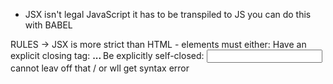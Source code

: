 - JSX isn't legal JavaScript
  it has to be transpiled to JS
  you can do this with BABEL

RULES -> JSX is more strict than HTML - elements must either:
Have an explicit closing tag: <b> ... </b>
Be explicitly self-closed: <input name = "msg"/> cannot leav off that / or wll get syntax error
